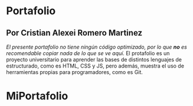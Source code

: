 
# Portafolio

## Por Cristian Alexei Romero Martinez

*El presente portafolio no tiene ningún código optimizado, por lo que **no** es recomendable copiar nada de lo que se ve aquí.*
El protafolio es un proyecto universitario para aprender las bases de distintos lenguajes de estructurado, como es HTML, CSS y JS, pero además, muestra el uso de herramientas propias para programadores, como es Git.
# MiPortafolio
